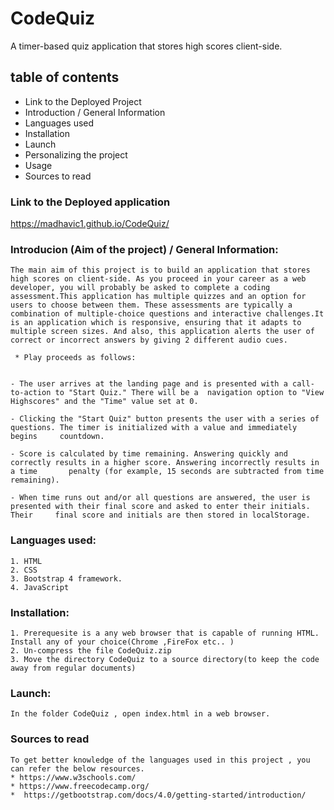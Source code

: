 # CodeQuiz
A timer-based quiz application that stores high scores client-side.
## table of contents
  * Link to the Deployed Project
  * Introduction / General Information
  * Languages used
  * Installation
  * Launch
  * Personalizing the project
  * Usage
  * Sources to read
  
  ### Link to the Deployed application
  https://madhavic1.github.io/CodeQuiz/


  ### Introducion (Aim of the project) / General Information:
    The main aim of this project is to build an application that stores high scores on client-side. As you proceed in your career as a web developer, you will probably be asked to complete a coding assessment.This application has multiple quizzes and an option for users to choose between them. These assessments are typically a combination of multiple-choice questions and interactive challenges.It is an application which is responsive, ensuring that it adapts to multiple screen sizes. And also, this application alerts the user of correct or incorrect answers by giving 2 different audio cues.
     
     * Play proceeds as follows:


    - The user arrives at the landing page and is presented with a call-to-action to "Start Quiz." There will be a  navigation option to "View        Highscores" and the "Time" value set at 0.

    - Clicking the "Start Quiz" button presents the user with a series of questions. The timer is initialized with a value and immediately begins     countdown.

    - Score is calculated by time remaining. Answering quickly and correctly results in a higher score. Answering incorrectly results in a time       penalty (for example, 15 seconds are subtracted from time remaining).

    - When time runs out and/or all questions are answered, the user is presented with their final score and asked to enter their initials. Their     final score and initials are then stored in localStorage.

  ### Languages used: 
    1. HTML
    2. CSS
    3. Bootstrap 4 framework.
    4. JavaScript

  ### Installation:
    1. Prerequesite is a any web browser that is capable of running HTML. Install any of your choice(Chrome ,FireFox etc.. )
    2. Un-compress the file CodeQuiz.zip 
    3. Move the directory CodeQuiz to a source directory(to keep the code away from regular documents)

  ### Launch:
    In the folder CodeQuiz , open index.html in a web browser.



   ### Sources to read

    To get better knowledge of the languages used in this project , you can refer the below resources.
    * https://www.w3schools.com/
    * https://www.freecodecamp.org/
    *  https://getbootstrap.com/docs/4.0/getting-started/introduction/
 
